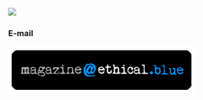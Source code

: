 ![](https://github-readme-stats.vercel.app/api/top-langs/?username=ethicalblue&hide=javascript,css,scss,html&theme=github_dark_dimmed )

### E-mail
![](m.png)
